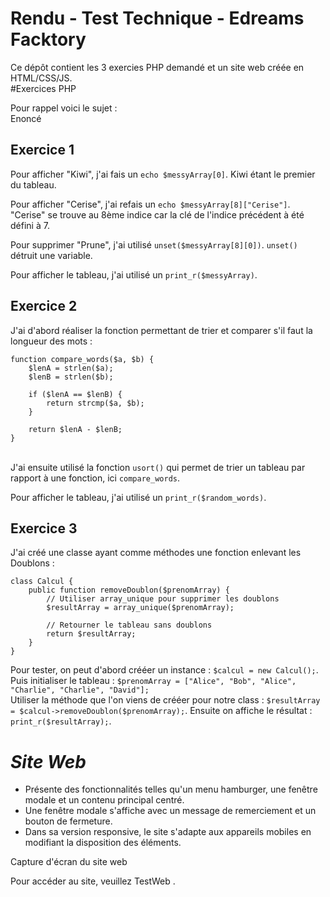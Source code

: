 # Rendu - Test Technique - Edreams Facktory

Ce dépôt contient les 3 exercies PHP demandé et un site web créée en HTML/CSS/JS.<br>
#Exercices PHP<br>

Pour rappel voici le sujet :<br>
Enoncé
## Exercice 1

Pour afficher "Kiwi", j'ai fais un `echo $messyArray[0]`. Kiwi étant le premier du tableau.<br>

Pour afficher "Cerise", j'ai refais un `echo $messyArray[8]["Cerise"]`. "Cerise" se trouve au 8ème indice car la clé de l'indice précédent à été défini à 7.<br>

Pour supprimer "Prune", j'ai utilisé `unset($messyArray[8][0])`. `unset()` détruit une variable.<br>

Pour afficher le tableau, j'ai utilisé un `print_r($messyArray)`.<br>

## Exercice 2

J'ai d'abord réaliser la fonction permettant de trier et comparer s'il faut la longueur des mots :<br>

`````
function compare_words($a, $b) {
    $lenA = strlen($a);
    $lenB = strlen($b);

    if ($lenA == $lenB) {
        return strcmp($a, $b);
    }

    return $lenA - $lenB;
}
`````


<br>J'ai ensuite utilisé la fonction `usort()` qui permet de trier un tableau par rapport à une fonction, ici `compare_words`.<br>

Pour afficher le tableau, j'ai utilisé un `print_r($random_words)`.<br>

## Exercice 3

J'ai créé une classe ayant comme méthodes une fonction enlevant les Doublons :<br>

`````
class Calcul {
    public function removeDoublon($prenomArray) {
        // Utiliser array_unique pour supprimer les doublons
        $resultArray = array_unique($prenomArray);

        // Retourner le tableau sans doublons
        return $resultArray;
    }
}
`````


Pour tester, on peut d'abord crééer un instance : `$calcul = new Calcul();`. Puis initialiser le tableau : `$prenomArray = ["Alice", "Bob", "Alice", "Charlie", "Charlie", "David"];`<br>
Utiliser la méthode que l'on viens de crééer pour notre class : `$resultArray = $calcul->removeDoublon($prenomArray);`. Ensuite on affiche le résultat : `print_r($resultArray);`.<br>
# *Site Web<br>*

- Présente des fonctionnalités telles qu'un menu hamburger, une fenêtre modale et un contenu principal centré. 
- Une fenêtre modale s'affiche avec un message de remerciement et un bouton de fermeture.
- Dans sa version responsive, le site s'adapte aux appareils mobiles en modifiant la disposition des éléments.

Capture d'écran du site web

Pour accéder au site, veuillez TestWeb .
